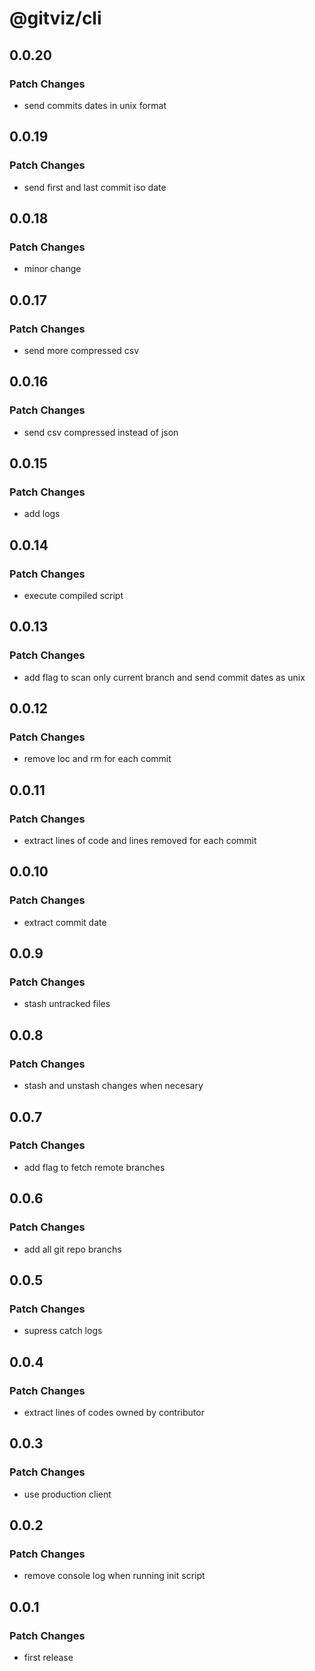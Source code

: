 # @gitviz/cli

## 0.0.20

### Patch Changes

- send commits dates in unix format

## 0.0.19

### Patch Changes

- send first and last commit iso date

## 0.0.18

### Patch Changes

- minor change

## 0.0.17

### Patch Changes

- send more compressed csv

## 0.0.16

### Patch Changes

- send csv compressed instead of json

## 0.0.15

### Patch Changes

- add logs

## 0.0.14

### Patch Changes

- execute compiled script

## 0.0.13

### Patch Changes

- add flag to scan only current branch and send commit dates as unix

## 0.0.12

### Patch Changes

- remove loc and rm for each commit

## 0.0.11

### Patch Changes

- extract lines of code and lines removed for each commit

## 0.0.10

### Patch Changes

- extract commit date

## 0.0.9

### Patch Changes

- stash untracked files

## 0.0.8

### Patch Changes

- stash and unstash changes when necesary

## 0.0.7

### Patch Changes

- add flag to fetch remote branches

## 0.0.6

### Patch Changes

- add all git repo branchs

## 0.0.5

### Patch Changes

- supress catch logs

## 0.0.4

### Patch Changes

- extract lines of codes owned by contributor

## 0.0.3

### Patch Changes

- use production client

## 0.0.2

### Patch Changes

- remove console log when running init script

## 0.0.1

### Patch Changes

- first release

